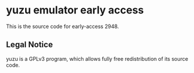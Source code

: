 yuzu emulator early access
=============

This is the source code for early-access 2948.

## Legal Notice

yuzu is a GPLv3 program, which allows fully free redistribution of its source code.